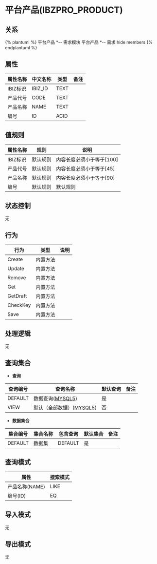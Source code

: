# 平台产品(IBZPRO_PRODUCT)

  

## 关系
{% plantuml %}
平台产品 *-- 需求模块 
平台产品 *-- 需求 
hide members
{% endplantuml %}

## 属性

| 属性名称        |    中文名称    | 类型     |  备注  |
| --------   |------------| -----   |  -------- | 
|IBIZ标识|IBIZ_ID|TEXT|&nbsp;|
|产品代号|CODE|TEXT|&nbsp;|
|产品名称|NAME|TEXT|&nbsp;|
|编号|ID|ACID|&nbsp;|

## 值规则
| 属性名称    | 规则    |  说明  |
| --------   |------------| ----- | 
|IBIZ标识|默认规则|内容长度必须小于等于[100]|
|产品代号|默认规则|内容长度必须小于等于[45]|
|产品名称|默认规则|内容长度必须小于等于[90]|
|编号|默认规则|默认规则|

## 状态控制

无


## 行为
| 行为    | 类型    |  说明  |
| --------   |------------| ----- | 
|Create|内置方法|&nbsp;|
|Update|内置方法|&nbsp;|
|Remove|内置方法|&nbsp;|
|Get|内置方法|&nbsp;|
|GetDraft|内置方法|&nbsp;|
|CheckKey|内置方法|&nbsp;|
|Save|内置方法|&nbsp;|

## 处理逻辑
无

## 查询集合

* **查询**

| 查询编号 | 查询名称       | 默认查询 |   备注|
| --------  | --------   | --------   | ----- |
|DEFAULT|数据查询([MYSQL5](../../appendix/query_MYSQL5.md#IBZProProduct_Default))|是|&nbsp;|
|VIEW|默认（全部数据）([MYSQL5](../../appendix/query_MYSQL5.md#IBZProProduct_View))|否|&nbsp;|

* **数据集合**

| 集合编号 | 集合名称   |  包含查询  | 默认集合 |   备注|
| --------  | --------   | -------- | --------   | ----- |
|DEFAULT|数据集|DEFAULT|是|&nbsp;|

## 查询模式
| 属性      |    搜索模式     |
| --------   |------------|
|产品名称(NAME)|LIKE|
|编号(ID)|EQ|

## 导入模式
无


## 导出模式
无
